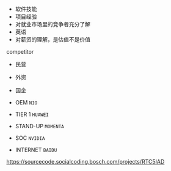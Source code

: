 - 软件技能
- 项目经验
- 对就业市场里的竞争者充分了解
- 英语
- 对薪资的理解，是估值不是价值


competitor
- 民营
- 外资
- 国企
  
- OEM `NIO`
- TIER 1 `HUAWEI`
- STAND-UP `MOMENTA`
- SOC `NVIDIA`
- INTERNET `BAIDU`

https://sourcecode.socialcoding.bosch.com/projects/RTC5IAD